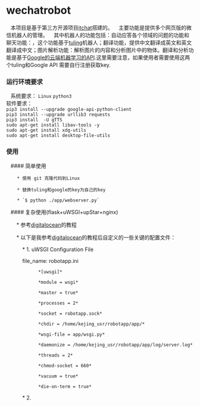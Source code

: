 # wechatrobot
    本项目是基于第三方开源项目[itchat](https://github.com/littlecodersh/ItChat "itchat")搭建的。
    主要功能是提供多个网页版的微信机器人的管理。
    其中机器人的功能包括：自动应答各个领域的问题的功能和聊天功能：，这个功能基于[tuling](http://www.tuling123.com/ "tuling")机器人；翻译功能，提供中文翻译成英文和英文翻译成中文；图片解析功能：解析图片的内容和分析图片中的物体。翻译和分析功能是基于[Google的云端机器学习的API](https://console.cloud.google.com "Google API").这里需要注意，如果使用者需要使用这两个tuling和Google API 需要自行注册获取key.
    
### 运行环境要求
    系统要求： `Linux` `python3`   
    软件要求：   
    `pip3 install --upgrade google-api-python-client`   
        `pip3 install --upgrade urllib3 requests`   
        `pip3 install  -U gTTS`   
        `sudo apt-get install libav-tools -y`   
        `sudo apt-get install xdg-utils`   
        `sudo apt-get install desktop-file-utils`   
        

### 使用
    #### 简单使用    
    
        * 使用 git 克隆代码到Linux    
        
        * 替换tuling和google的key为自己的key    
        
        * `$ python ./app/webserver.py`    
        
    #### 复杂使用(flask+uWSGI+upStar+nginx)    
    
        * 参考[digitalocean](https://www.digitalocean.com/community/tutorials/how-to-serve-flask-applications-with-uwsgi-and-nginx-on-ubuntu-14-04 "digitalocean")的教程    
        
        * 以下是我参考[digitalocean](https://www.digitalocean.com/community/tutorials/how-to-serve-flask-applications-with-uwsgi-and-nginx-on-ubuntu-14-04 "digitalocean")的教程后自定义的一些关键的配置文件：    
        
            * 1. uWSGI Configuration File    
            
            file_name: robotapp.ini    
            
                *[uwsgi]*    
                
                *module = wsgi*    
                
                *master = true*    
                
                *processes = 2*    
                
                *socket = robotapp.sock*    
                
                *chdir = /home/kejing_usr/robotapp/app/*    
                
                *wsgi-file = app/wsgi.py*    
                
                *daemonize = /home/kejing_usr/robotapp/app/log/server.log*    
                
                *threads = 2*    
                 
                *chmod-socket = 660*    
                
                *vacuum = true*    
                
                *die-on-term = true*    
                

            * 2. 
